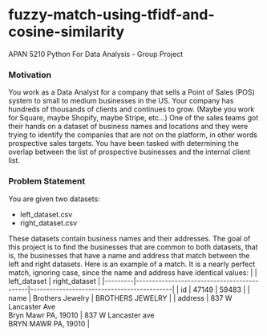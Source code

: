 # fuzzy-match-using-tfidf-and-cosine-similarity  
APAN 5210 Python For Data Analysis - Group Project  

### Motivation
You work as a Data Analyst for a company that sells a Point of Sales (POS) system to small to medium businesses in the US. Your company has hundreds of thousands of clients and continues to grow. (Maybe you work for Square, maybe Shopify, maybe Stripe, etc…) One of the sales teams got their hands on a dataset of business names and locations and they were trying to identify the companies that are not on the platform, in other words prospective sales targets. You have been tasked with determining the overlap between the list of prospective businesses and the internal client list.

### Problem Statement
You are given two datasets:
- left_dataset.csv
- right_dataset.csv

These datasets contain business names and their addresses.
The goal of this project is to find the businesses that are common to both datasets, that is, the businesses that have a name and address that match between the left and right datasets. Here is an example of a match. It is a nearly perfect match, ignoring case, since the name and address have identical values:
|         | left_dataset                               | right_dataset                              |
|---------|--------------------------------------------|--------------------------------------------|
| id      | 47149                                      | 59483                                      |
| name    | Brothers Jewelry                           | BROTHERS JEWELRY                           |
| address | 837 W Lancaster Ave<br>Bryn Mawr PA, 19010 | 837 W Lancaster ave<br>BRYN MAWR PA, 19010 |
